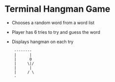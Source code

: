 # Terminal Hangman Game

- Chooses a random word from a word list
- Player has 6 tries to try and guess the word
- Displays hangman on each try

    
       --------
       |      |
       |      O
       |     \|/
       |      |
       |     / \
       -
    